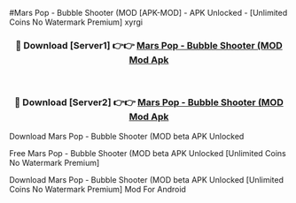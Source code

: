 #Mars Pop - Bubble Shooter (MOD [APK-MOD] - APK Unlocked - [Unlimited Coins No Watermark Premium] xyrgi



<div align="center">

<h3>🔴 Download [Server1] 👉👉 <a href="https://momento.my/?title=Mars_Pop_-_Bubble_Shooter_(MOD">Mars Pop - Bubble Shooter (MOD Mod Apk</a></h3><br>

<h3>🔴 Download [Server2] 👉👉 <a href="https://momento.my/?title=Mars_Pop_-_Bubble_Shooter_(MOD">Mars Pop - Bubble Shooter (MOD Mod Apk</a></h3>
</div>



Download Mars Pop - Bubble Shooter (MOD beta APK Unlocked

Free Mars Pop - Bubble Shooter (MOD beta APK Unlocked [Unlimited Coins No Watermark Premium]

Download Mars Pop - Bubble Shooter (MOD beta APK Unlocked [Unlimited Coins No Watermark Premium] Mod For Android
